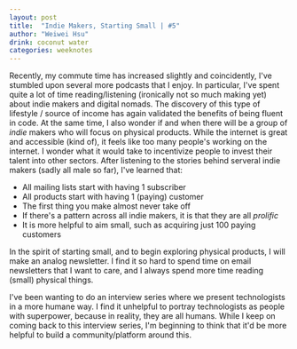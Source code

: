 ```yaml
---
layout: post
title:  "Indie Makers, Starting Small | #5"
author: "Weiwei Hsu"
drink: coconut water
categories: weeknotes
---
```


Recently, my commute time has increased slightly and coincidently, I've stumbled upon several more podcasts that I enjoy. In particular, I've spent quite a lot of time reading/listening (ironically not so much making yet) about indie makers and digital nomads. The discovery of this type of lifestyle / source of income has again validated the benefits of being fluent in code. At the same time, I also wonder if and when there will be a group of _indie_ makers who will focus on physical products. While the internet is great and accessible (kind of), it feels like too many people's working on the internet. I wonder what it would take to incentivize people to invest their talent into other sectors.
After listening to the stories behind serveral indie makers (sadly all male so far), I've learned that:
- All mailing lists start with having 1 subscriber
- All products start with having 1 (paying) customer
- The first thing you make almost never take off
- If there's a pattern across all indie makers, it is that they are all _prolific_
- It is more helpful to aim small, such as acquiring just 100 paying customers

In the spirit of starting small, and to begin exploring physical products, I will make an analog newsletter. I find it so hard to spend time on email newsletters that I want to care, and I always spend more time reading (small) physical things.

I've been wanting to do an interview series where we present technologists in a more humane way. I find it unhelpful to portray technologists as people with superpower, because in reality, they are all humans. While I keep on coming back to this interview series, I'm beginning to think that it'd be more helpful to build a community/platform around this.
